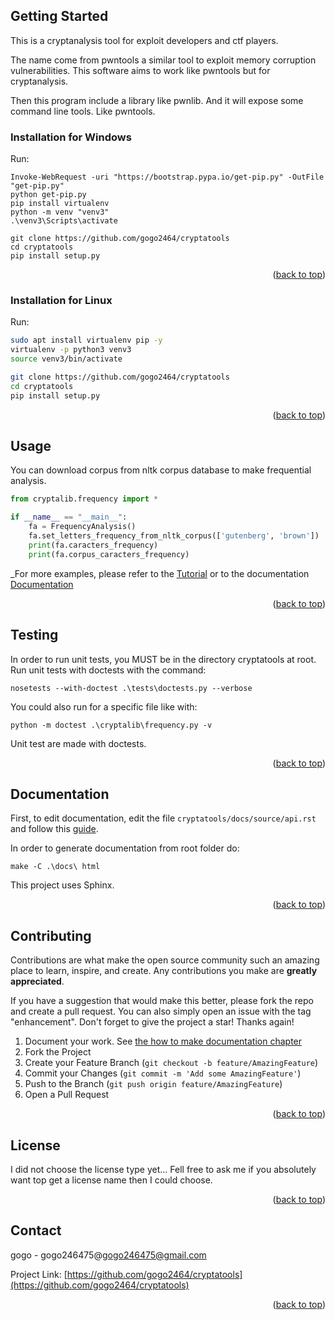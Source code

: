 <!-- GETTING STARTED -->
## Getting Started

This is a cryptanalysis tool for exploit developers and ctf players.

The name come from pwntools a similar tool to exploit memory corruption vulnerabilities. This software aims to work like pwntools but for cryptanalysis.

Then this program include a library like pwnlib. And it will expose some command line tools. Like pwntools.

### Installation for Windows

Run:

  ```shell
  Invoke-WebRequest -uri "https://bootstrap.pypa.io/get-pip.py" -OutFile "get-pip.py"
  python get-pip.py
  pip install virtualenv
  python -m venv "venv3"
  .\venv3\Scripts\activate
  
  git clone https://github.com/gogo2464/cryptatools
  cd cryptatools
  pip install setup.py
  ```

<p align="right">(<a href="#top">back to top</a>)</p>

### Installation for Linux

Run:

  ```sh
  sudo apt install virtualenv pip -y
  virtualenv -p python3 venv3
  source venv3/bin/activate
  
  git clone https://github.com/gogo2464/cryptatools
  cd cryptatools
  pip install setup.py
  
  ```

<p align="right">(<a href="#top">back to top</a>)</p>



<!-- USAGE EXAMPLES -->
## Usage

You can download corpus from nltk corpus database to make frequential analysis.

```python
from cryptalib.frequency import *

if __name__ == "__main__":
    fa = FrequencyAnalysis()
    fa.set_letters_frequency_from_nltk_corpus(['gutenberg', 'brown'])
    print(fa.caracters_frequency)
    print(fa.corpus_caracters_frequency)
```

_For more examples, please refer to the [Tutorial](https://example.com) or to the documentation [Documentation](https://example.com)

<p align="right">(<a href="#top">back to top</a>)</p>

<!-- TESTING EXAMPLES -->
## Testing

In order to run unit tests, you MUST be in the directory cryptatools at root.
Run unit tests with doctests with the command:

```shell
nosetests --with-doctest .\tests\doctests.py --verbose
```

You could also run for a specific file like with:
````shell
python -m doctest .\cryptalib\frequency.py -v
````

Unit test are made with doctests.

<p align="right">(<a href="#top">back to top</a>)</p>

<!-- DOCUMENTATION EXAMPLE -->
## Documentation

First, to edit documentation, edit the file `cryptatools/docs/source/api.rst` and follow this [guide](https://www.sphinx-doc.org/en/master/usage/extensions/autodoc.html).

In order to generate documentation from root folder do:

```shell
make -C .\docs\ html
```

This project uses Sphinx.

<p align="right">(<a href="#top">back to top</a>)</p>


<!-- CONTRIBUTING -->
## Contributing

Contributions are what make the open source community such an amazing place to learn, inspire, and create. Any contributions you make are **greatly appreciated**.

If you have a suggestion that would make this better, please fork the repo and create a pull request. You can also simply open an issue with the tag "enhancement".
Don't forget to give the project a star! Thanks again!

1. Document your work. See [the how to make documentation chapter](https://github.com/gogo2464/cryptatools#documentation)
2. Fork the Project
3. Create your Feature Branch (`git checkout -b feature/AmazingFeature`)
4. Commit your Changes (`git commit -m 'Add some AmazingFeature'`)
5. Push to the Branch (`git push origin feature/AmazingFeature`)
6. Open a Pull Request

<p align="right">(<a href="#top">back to top</a>)</p>



<!-- LICENSE -->
## License

I did not choose the license type yet... Fell free to ask me if you absolutely want top get a license name then I could choose.

<p align="right">(<a href="#top">back to top</a>)</p>



<!-- CONTACT -->
## Contact

gogo - gogo246475@gogo246475@gmail.com

Project Link: [https://github.com/gogo2464/cryptatools](https://github.com/gogo2464/cryptatools)

<p align="right">(<a href="#top">back to top</a>)</p>